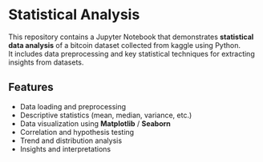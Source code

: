 # Statistical Analysis

This repository contains a Jupyter Notebook that demonstrates **statistical data analysis** of a bitcoin dataset collected from kaggle using Python.  
It includes data preprocessing and key statistical techniques for extracting insights from datasets.


## Features
- Data loading and preprocessing
- Descriptive statistics (mean, median, variance, etc.)
- Data visualization using **Matplotlib** / **Seaborn**
- Correlation and hypothesis testing
- Trend and distribution analysis
- Insights and interpretations

